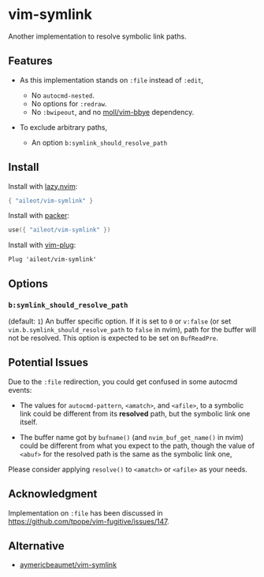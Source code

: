 # vim-symlink

Another implementation to resolve symbolic link paths.

## Features

- As this implementation stands on `:file` instead of `:edit`,

  - No `autocmd-nested`.
  - No options for `:redraw`.
  - No `:bwipeout`,
    and no [moll/vim-bbye](https://github.com/moll/vim-bbye) dependency.

- To exclude arbitrary paths,

  - An option `b:symlink_should_resolve_path`

## Install

Install with [lazy.nvim](https://github.com/folke/lazy.nvim):

```lua
{ "aileot/vim-symlink" }
```

Install with [packer](https://github.com/wbthomason/packer.nvim):

```lua
use({ "aileot/vim-symlink" })
```

Install with [vim-plug](https://github.com/junegunn/vim-plug):

```vim
Plug 'aileot/vim-symlink'
```

## Options

### `b:symlink_should_resolve_path`

(default: `1`)
An buffer specific option.
If it is set to `0` or `v:false`
(or set `vim.b.symlink_should_resolve_path` to `false` in nvim),
path for the buffer will not be resolved.
This option is expected to be set on `BufReadPre`.

## Potential Issues

Due to the `:file` redirection, you could get confused in some autocmd events:

- The values for `autocmd-pattern`, `<amatch>`, and `<afile>`,
  to a symbolic link could be different from its **resolved** path,
  but the symbolic link one itself.

- The buffer name got by `bufname()` (and `nvim_buf_get_name()` in nvim)
  could be different from what you expect to the path,
  though the value of `<abuf>` for the resolved path
  is the same as the symbolic link one,

Please consider applying `resolve()` to `<amatch>` or `<afile>` as your needs.

## Acknowledgment

Implementation on `:file` has been discussed in
<https://github.com/tpope/vim-fugitive/issues/147>.

## Alternative

- [aymericbeaumet/vim-symlink](https://github.com/aymericbeaumet/vim-symlink)
